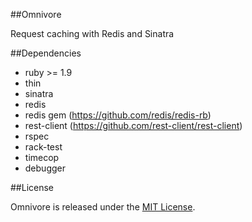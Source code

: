 ##Omnivore

Request caching with Redis and Sinatra

##Dependencies

* ruby >= 1.9
* thin
* sinatra
* redis
* redis gem (https://github.com/redis/redis-rb)
* rest-client (https://github.com/rest-client/rest-client)
* rspec
* rack-test
* timecop
* debugger

##License

Omnivore is released under the [MIT License](http://www.opensource.org/licenses/MIT).